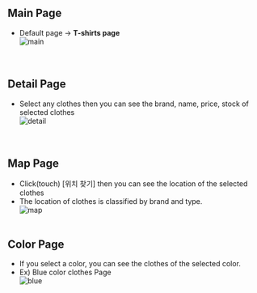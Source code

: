 ## Main Page 
* Default page → <b>T-shirts page</b>  
![main](https://user-images.githubusercontent.com/70263403/182615365-3cf8a11f-c7ee-45e0-8d04-9510014b696c.png)  
<br></br>

## Detail Page
* Select any clothes then you can see the brand, name, price, stock of selected clothes  
![detail](https://user-images.githubusercontent.com/70263403/182615360-3cd5ce23-b26a-4439-8c9a-76efd5e66c62.png)  
<br></br>

## Map Page
* Click(touch) [위치 찾기] then you can see the location of the selected clothes  
* The location of clothes is classified by brand and type.  
![map](https://user-images.githubusercontent.com/70263403/182615353-df3b1d8d-e85b-4fc0-840d-5b507f670b81.png)
<br></br>

## Color Page
* If you select a color, you can see the clothes of the selected color.
* Ex) Blue color clothes Page  
![blue](https://user-images.githubusercontent.com/70263403/182615941-e232d255-e8dc-4260-9a4c-d25d9d67ce8c.png)
<br></br>

